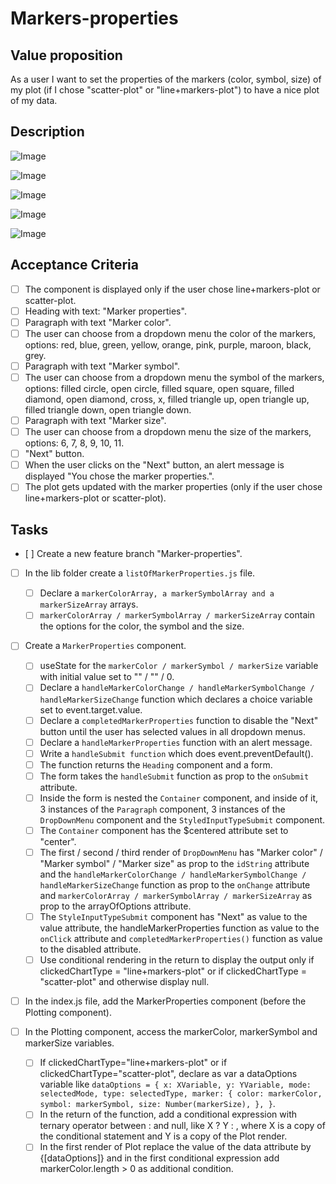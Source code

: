 # Markers-properties

## Value proposition

As a user I want to set the properties of the markers (color, symbol, size) of my plot (if I chose "scatter-plot" or "line+markers-plot") to have a nice plot of my data.

## Description

![Image](https://github.com/catdieval/capstone-plotdata/assets/148444485/a78a70b0-d346-40bb-816f-58b2388b7b50)

![Image](https://github.com/catdieval/capstone-plotdata/assets/148444485/e1924bb9-db0b-4f5c-99a6-e90f82a7f7b6)

![Image](https://github.com/catdieval/capstone-plotdata/assets/148444485/a487dfb6-c933-4385-b363-b1376262990a)

![Image](https://github.com/catdieval/capstone-plotdata/assets/148444485/ce526e5c-8122-49e1-b427-2144be38c636)

![Image](https://github.com/catdieval/capstone-plotdata/assets/148444485/13d0ae05-bce9-4b2d-b921-fc186df13bcb)

## Acceptance Criteria

- [ ] The component is displayed only if the user chose line+markers-plot or scatter-plot.
- [ ] Heading with text: "Marker properties".
- [ ] Paragraph with text "Marker color".
- [ ] The user can choose from a dropdown menu the color of the markers, options: red, blue, green, yellow, orange, pink, purple, maroon, black, grey.
- [ ] Paragraph with text "Marker symbol".
- [ ] The user can choose from a dropdown menu the symbol of the markers, options: filled circle, open circle, filled square, open square, filled diamond, open diamond, cross, x, filled triangle up, open triangle up, filled triangle down, open triangle down.
- [ ] Paragraph with text "Marker size".
- [ ] The user can choose from a dropdown menu the size of the markers, options: 6, 7, 8, 9, 10, 11.
- [ ] "Next" button.
- [ ] When the user clicks on the "Next" button, an alert message is displayed "You chose the marker properties.".
- [ ] The plot gets updated with the marker properties (only if the user chose line+markers-plot or scatter-plot).

## Tasks

- [ ] Create a new feature branch "Marker-properties".

- [ ] In the lib folder create a `listOfMarkerProperties.js` file.
  - [ ] Declare a `markerColorArray, a markerSymbolArray and a markerSizeArray` arrays.
  - [ ] `markerColorArray / markerSymbolArray / markerSizeArray` contain the options for the color, the symbol and the size.
- [ ] Create a `MarkerProperties` component.

  - [ ] useState for the `markerColor / markerSymbol / markerSize` variable with initial value set to "" / "" / 0.
  - [ ] Declare a `handleMarkerColorChange / handleMarkerSymbolChange / handleMarkerSizeChange` function which declares a choice variable set to event.target.value.
  - [ ] Declare a `completedMarkerProperties` function to disable the "Next" button until the user has selected values in all dropdown menus.
  - [ ] Declare a `handleMarkerProperties` function with an alert message.
  - [ ] Write a `handleSubmit function` which does event.preventDefault().
  - [ ] The function returns the `Heading` component and a form.
  - [ ] The form takes the `handleSubmit` function as prop to the `onSubmit` attribute.
  - [ ] Inside the form is nested the `Container` component, and inside of it, 3 instances of the `Paragraph` component, 3 instances of the `DropDownMenu` component and the `StyledInputTypeSubmit` component.
  - [ ] The `Container` component has the $centered attribute set to "center".
  - [ ] The first / second / third render of `DropDownMenu` has "Marker color" / "Marker symbol" / "Marker size" as prop to the `idString` attribute and the `handleMarkerColorChange / handleMarkerSymbolChange / handleMarkerSizeChange` function as prop to the `onChange` attribute and `markerColorArray / markerSymbolArray / markerSizeArray` as prop to the arrayOfOptions attribute.
  - [ ] The `StyleInputTypeSubmit` component has "Next" as value to the value attribute, the handleMarkerProperties function as value to the `onClick` attribute and `completedMarkerProperties()` function as value to the disabled attribute.
  - [ ] Use conditional rendering in the return to display the output only if clickedChartType = "line+markers-plot" or if clickedChartType = "scatter-plot" and otherwise display null.

- [ ] In the index.js file, add the MarkerProperties component (before the Plotting component).

- [ ] In the Plotting component, access the markerColor, markerSymbol and markerSize variables.
  - [ ] If clickedChartType="line+markers-plot" or if clickedChartType="scatter-plot", declare as var a dataOptions variable like `dataOptions = {
  x: XVariable,
  y: YVariable,
  mode: selectedMode,
  type: selectedType,
  marker: {
    color: markerColor,
    symbol: markerSymbol,
    size: Number(markerSize),
  },
}`.
  - [ ] In the return of the function, add a conditional expression with ternary operator between : and null, like X ? Y : , where X is a copy of the conditional statement and Y is a copy of the Plot render.
  - [ ] In the first render of Plot replace the value of the data attribute by {[dataOptions]} and in the first conditional expression add markerColor.length > 0 as additional condition.
